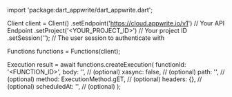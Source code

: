 import 'package:dart_appwrite/dart_appwrite.dart';

Client client = Client()
    .setEndpoint('https://cloud.appwrite.io/v1') // Your API Endpoint
    .setProject('<YOUR_PROJECT_ID>') // Your project ID
    .setSession(''); // The user session to authenticate with

Functions functions = Functions(client);

Execution result = await functions.createExecution(
    functionId: '<FUNCTION_ID>',
    body: '<BODY>', // (optional)
    xasync: false, // (optional)
    path: '<PATH>', // (optional)
    method: ExecutionMethod.gET, // (optional)
    headers: {}, // (optional)
    scheduledAt: '', // (optional)
);
